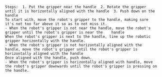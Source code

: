 
    Steps:  1. Put the gripper near the handle  2. Rotate the gripper until it is horizontally aligned with the handle  3. Push down on the handle
    To start with, move the robot's gripper to the handle, making sure it's not too far above it so as to not miss it.
    - When the robot's gripper is not near the handle, move the robot's gripper until the robot's gripper is near the	 handle
    When the robot's gripper is next to the handle, line up the robotic gripper horizontally with the handle.
    - When the robot's gripper is not horizontally aligned with the handle, move the robot's gripper until the robot's gripper is horizontally aligned with the handle
    Once aligned with the handle, push down.
    - When the robot's gripper is horizontally aligned with handle, move the robot's gripper downwards until the robot's gripper is pressing on the handle.